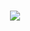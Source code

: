 <h1 align="center">
  <a href="https://www.error715.love/">
    <img src="https://readme-typing-svg.herokuapp.com/?lines=console.log(%22Hello%2C%20World!%22);欢迎您访问我的主页!&center=true&size=27">
  </a>
</h1>
